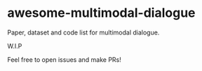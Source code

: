 # awesome-multimodal-dialogue
Paper, dataset and code list for multimodal dialogue.

W.I.P

Feel free to open issues and make PRs!
